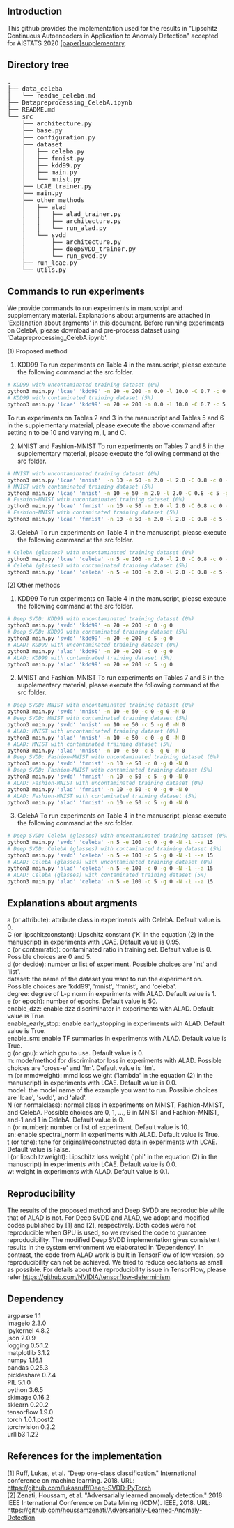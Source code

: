 ## Introduction

This github provides the implementation used for the results in "Lipschitz Continuous Autoencoders in Application to Anomaly Detection" accepted for AISTATS 2020 [[paper]](http://proceedings.mlr.press/v108/kim20c/kim20c.pdf)[supplementary](http://proceedings.mlr.press/v108/kim20c/kim20c-supp.pdf).

## Directory tree
<pre>
.
├── data_celeba
│   └── readme_celeba.md
├── Datapreprocessing_CelebA.ipynb
├── README.md
└── src
    ├── architecture.py
    ├── base.py
    ├── configuration.py
    ├── dataset
    │   ├── celeba.py
    │   ├── fmnist.py
    │   ├── kdd99.py
    │   ├── main.py
    │   └── mnist.py
    ├── LCAE_trainer.py
    ├── main.py
    ├── other_methods
    │   ├── alad
    │   │   ├── alad_trainer.py
    │   │   ├── architecture.py
    │   │   └── run_alad.py
    │   └── svdd
    │       ├── architecture.py
    │       ├── deepSVDD_trainer.py
    │       └── run_svdd.py
    ├── run_lcae.py
    └── utils.py
</pre>
## Commands to run experiments

We provide commands to run experiments in manuscript and supplementary material. Explanations about arguments are attached in 'Explanation about argments' in this document. Before running experiments on CelebA, please download and pre-process dataset using 'Datapreprocessing_CelebA.ipynb'.

(1) Proposed method

1. KDD99
To run experiments on Table 4 in the manuscript, please execute the following command at the src folder.
```bash
# KDD99 with uncontaminated training dataset (0%)
python3 main.py 'lcae' 'kdd99' -n 20 -e 200 -m 0.0 -l 10.0 -C 0.7 -c 0 -g 0
# KDD99 with contaminated training dataset (5%)
python3 main.py 'lcae' 'kdd99' -n 20 -e 200 -m 0.0 -l 10.0 -C 0.7 -c 5 -g 0
```
To run experiments on Tables 2 and 3 in the manuscript and Tables 5 and 6 in the supplementary material, please execute the above command after setting n to be 10 and varying m, l, and C.

2. MNIST and Fashion-MNIST
To run experiments on Tables 7 and 8 in the supplementary material, please execute the following command at the src folder.
```bash
# MNIST with uncontaminated training dataset (0%)
python3 main.py 'lcae' 'mnist'  -n 10 -e 50 -m 2.0 -l 2.0 -C 0.8 -c 0 -g 0 -N 0
# MNIST with contaminated training dataset (5%)
python3 main.py 'lcae' 'mnist' -n 10 -e 50 -m 2.0 -l 2.0 -C 0.8 -c 5 -g 0 -N 0
# Fashion-MNIST with uncontaminated training dataset (0%)
python3 main.py 'lcae' 'fmnist' -n 10 -e 50 -m 2.0 -l 2.0 -C 0.8 -c 0 -g 0 -N 0
# Fashion-MNIST with contaminated training dataset (5%)
python3 main.py 'lcae' 'fmnist' -n 10 -e 50 -m 2.0 -l 2.0 -C 0.8 -c 5 -g 0 -N 0
```
  
3. CelebA
To run experiments on Table 4 in the manuscript, please execute the following command at the src folder.
```bash
# CelebA (glasses) with uncontaminated training dataset (0%)
python3 main.py 'lcae' 'celeba' -n 5 -e 100 -m 2.0 -l 2.0 -C 0.8 -c 0 -g 0 -N -1 -a 15
# CelebA (glasses) with contaminated training dataset (5%)
python3 main.py 'lcae' 'celeba' -n 5 -e 100 -m 2.0 -l 2.0 -C 0.8 -c 5 -g 0 -N -1 -a 15
```
(2) Other methods

1. KDD99
To run experiments on Table 4 in the manuscript, please execute the following command at the src folder.
```bash
# Deep SVDD: KDD99 with uncontaminated training dataset (0%)
python3 main.py 'svdd' 'kdd99' -n 20 -e 200 -c 0 -g 0
# Deep SVDD: KDD99 with contaminated training dataset (5%)
python3 main.py 'svdd' 'kdd99' -n 20 -e 200 -c 5 -g 0
# ALAD: KDD99 with uncontaminated training dataset (0%)
python3 main.py 'alad' 'kdd99' -n 20 -e 200 -c 0 -g 0
# ALAD: KDD99 with contaminated training dataset (5%)
python3 main.py 'alad' 'kdd99' -n 20 -e 200 -c 5 -g 0
```

2. MNIST and Fashion-MNIST
To run experiments on Tables 7 and 8 in the supplementary material, please execute the following command at the src folder.
```bash
# Deep SVDD: MNIST with uncontaminated training dataset (0%)
python3 main.py 'svdd' 'mnist' -n 10 -e 50 -c 0 -g 0 -N 0
# Deep SVDD: MNIST with contaminated training dataset (5%)
python3 main.py 'svdd' 'mnist' -n 10 -e 50 -c 5 -g 0 -N 0
# ALAD: MNIST with uncontaminated training dataset (0%)
python3 main.py 'alad' 'mnist' -n 10 -e 50 -c 0 -g 0 -N 0
# ALAD: MNIST with contaminated training dataset (5%)
python3 main.py 'alad' 'mnist' -n 10 -e 50 -c 5 -g 0 -N 0
# Deep SVDD: Fashion-MNIST with uncontaminated training dataset (0%) 
python3 main.py 'svdd' 'fmnist' -n 10 -e 50 -c 0 -g 0 -N 0
# Deep SVDD: Fashion-MNIST with contaminated training dataset (5%)
python3 main.py 'svdd' 'fmnist' -n 10 -e 50 -c 5 -g 0 -N 0
# ALAD: Fashion-MNIST with uncontaminated training dataset (0%)
python3 main.py 'alad' 'fmnist' -n 10 -e 50 -c 0 -g 0 -N 0
# ALAD: Fashion-MNIST with contaminated training dataset (5%)
python3 main.py 'alad' 'fmnist' -n 10 -e 50 -c 5 -g 0 -N 0
```
3. CelebA
To run experiments on Table 4 in the manuscript, please execute the following command at the src folder.
```bash
# Deep SVDD: CelebA (glasses) with uncontaminated training dataset (0%)
python3 main.py 'svdd' 'celeba' -n 5 -e 100 -c 0 -g 0 -N -1 --a 15
# Deep SVDD: CelebA (glasses) with contaminated training dataset (5%)
python3 main.py 'svdd' 'celeba' -n 5 -e 100 -c 5 -g 0 -N -1 --a 15
# ALAD: CelebA (glasses) with uncontaminated training dataset (0%)
python3 main.py 'alad' 'celeba' -n 5 -e 100 -c 0 -g 0 -N -1 --a 15
# ALAD: CelebA (glasses) with contaminated training dataset (5%)
python3 main.py 'alad' 'celeba' -n 5 -e 100 -c 5 -g 0 -N -1 --a 15
```

## Explanations about argments

a (or attribute): attribute class in experiments with CelebA. Default value is 0.<br/>
C (or lipschitzconstant): Lipschitz constant ('K' in the equation (2) in the manuscript) in experiments with LCAE. Default value is 0.95.<br/>
c (or contamratio): contaminated ratio in training set. Default value is 0. Possible choices are 0 and 5.<br/>
d (or decide): number or list of experiment. Possible choices are 'int' and 'list'.<br/>
dataset: the name of the dataset you want to run the experiment on. Possible choices are 'kdd99', 'mnist', 'fmnist', and 'celeba'.<br/>
degree: degree of L-p norm in experiments with ALAD. Default value is 1.<br/>
e (or epoch): number of epochs. Default value is 50.<br/>
enable_dzz: enable dzz discriminator in experiments with ALAD. Default value is True.<br/>
enable_early_stop: enable early_stopping in experiments with ALAD. Default value is True.<br/>
enable_sm: enable TF summaries in experiments with ALAD. Default value is True.<br/>
g (or gpu): which gpu to use. Default value is 0.<br/>
m: mode/method for discriminator loss in experiments with ALAD. Possible choices are 'cross-e' and 'fm'. Default value is 'fm'.<br/>
m (or mmdweight): mmd loss weight ('lambda' in the equation (2) in the manuscript) in experiments with LCAE. Default value is 0.0.<br/>
model: the model name of the example you want to run. Possible choices are 'lcae', 'svdd', and 'alad'.<br/>
N (or normalclass): normal class in experiments on MNIST, Fashion-MNIST, and CelebA. Possible choices are 0, 1, ..., 9 in MNIST and Fashion-MNIST, and-1 and 1 in CelebA. Default value is 0.<br/>
n (or number): number or list of experiment. Default value is 10.<br/>
sn: enable spectral_norm in experiments with ALAD. Default value is True.<br/>
t (or tsne): tsne for original/reconstructed data in experiments with LCAE. Default value is False.<br/>
l (or lipschitzweight): Lipschitz loss weight ('phi' in the equation (2) in the manuscript) in experiments with LCAE. Default value is 0.0.<br/>
w: weight in experiments with ALAD. Default value is 0.1.<br/>

## Reproducibility

The results of the proposed method and Deep SVDD are reproducible while that of ALAD is not. For Deep SVDD and ALAD, we adopt and modified codes published by [1] and [2], respectively. Both codes were not reproducible when GPU is used, so we revised the code to guarantee reproducibility. The modified Deep SVDD implementation gives consistent results in the system environment we elaborated in 'Dependency'. In contrast, the code from ALAD work is built in TensorFlow of low version, so reproducibility can not be achieved. We tried to reduce oscilations as small as possible. For details about the reproducibility issue in TensorFlow, please refer https://github.com/NVIDIA/tensorflow-determinism.

## Dependency

argparse                      1.1<br/>
imageio                       2.3.0<br/>
ipykernel                     4.8.2<br/>
json                          2.0.9<br/>
logging                       0.5.1.2<br/>
matplotlib                    3.1.2<br/>
numpy                         1.16.1<br/>
pandas                        0.25.3<br/>
pickleshare                   0.7.4<br/>
PIL                           5.1.0<br/>
python                        3.6.5<br/>
skimage                       0.16.2<br/>
sklearn                       0.20.2<br/>
tensorflow                    1.9.0<br/>
torch                         1.0.1.post2<br/>
torchvision                   0.2.2<br/> 
urllib3                       1.22<br/>

## References for the implementation

[1] Ruff, Lukas, et al. "Deep one-class classification." International conference on machine learning. 2018. URL: https://github.com/lukasruff/Deep-SVDD-PyTorch<br/>
[2] Zenati, Houssam, et al. "Adversarially learned anomaly detection." 2018 IEEE International Conference on Data Mining (ICDM). IEEE, 2018. URL: https://github.com/houssamzenati/Adversarially-Learned-Anomaly-Detection
